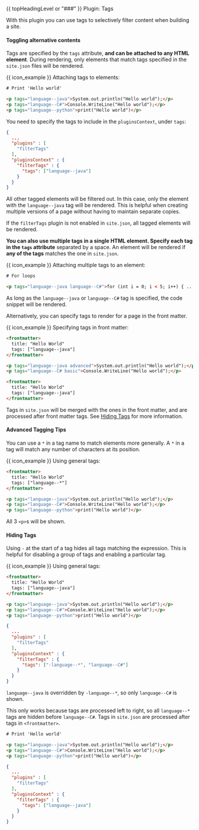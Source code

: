 {{ topHeadingLevel or "###" }} Plugin: Tags

With this plugin you can use tags to selectively filter content when building a site.

#### Toggling alternative contents

Tags are specified by the `tags` attribute, **and can be attached to any HTML element**. During rendering, only elements that match tags specified in the `site.json` files will be rendered.

<div class="indented">

{{ icon_example }} Attaching tags to elements:
```html
# Print 'Hello world'

<p tags="language--java">System.out.println("Hello world");</p>
<p tags="language--C#">Console.WriteLine("Hello world");</p>
<p tags="language--python">print("Hello world")</p>
```

You need to specify the tags to include in the `pluginsContext`, under `tags`:

```json
{
  ...
  "plugins" : [
    "filterTags"
  ],
  "pluginsContext" : {
    "filterTags" : {
      "tags": ["language--java"]
    }
  }
}
```

All other tagged elements will be filtered out. In this case, only the element with the `language--java` tag will be rendered. This is helpful when creating multiple versions of a page without having to maintain separate copies.

</div>

If the `filterTags` plugin is not enabled in `site.json`, all tagged elements will be rendered.

**You can also use multiple tags in a single HTML element. Specify each tag in the `tags` attribute** separated by a space. An element will be rendered if **any of the tags** matches the one in `site.json`.

<div class="indented">

{{ icon_example }} Attaching multiple tags to an element:
```html
# For loops

<p tags="language--java language--C#">for (int i = 0; i < 5; i++) { ... }</p>
```

As long as the `language--java` or `language--C#` tag is specified, the code snippet will be rendered.

</div>

Alternatively, you can specify tags to render for a page in the front matter.

<div class="indented">

{{ icon_example }} Specifying tags in front matter:
```html
<frontmatter>
  title: "Hello World"
  tags: ["language--java"]
</frontmatter>
```
</div>

<span id="short" class="d-none">

```html
<p tags="language--java advanced">System.out.println("Hello world");</p>
<p tags="language--C# basic">Console.WriteLine("Hello world");</p>
```
```html
<frontmatter>
  title: "Hello World"
  tags: ["language--java"]
</frontmatter>
```
</span>

Tags in `site.json` will be merged with the ones in the front matter, and are processed after front matter tags. See [Hiding Tags](../tweakingThePageStructure.html#hiding-tags) for more information.

#### Advanced Tagging Tips

You can use a `*` in a tag name to match elements more generally. A `*` in a tag will match any number of characters at its position.

<div class="indented">

{{ icon_example }} Using general tags:
```html
<frontmatter>
  title: "Hello World"
  tags: ["language--*"]
</frontmatter>

<p tags="language--java">System.out.println("Hello world");</p>
<p tags="language--C#">Console.WriteLine("Hello world");</p>
<p tags="language--python">print("Hello world")</p>
```

All 3 `<p>`s will be shown.

</div>

#### Hiding Tags

Using `-` at the start of a tag hides all tags matching the expression. This is helpful for disabling a group of tags and enabling a particular tag.

<div class="indented">

{{ icon_example }} Using general tags:
```html {heading="index.md"}
<frontmatter>
  title: "Hello World"
  tags: ["language--java"]
</frontmatter>

<p tags="language--java">System.out.println("Hello world");</p>
<p tags="language--C#">Console.WriteLine("Hello world");</p>
<p tags="language--python">print("Hello world")</p>
```

```json {heading="site.json"}
{
  ...
  "plugins" : [
    "filterTags"
  ],
  "pluginsContext" : {
    "filterTags" : {
      "tags": ["-language--*", "language--C#"]
    }
  }
}
```

`language--java` is overridden by `-language--*`, so only `language--C#` is shown.

</div>

This only works because tags are processed left to right, so all `language--*` tags are hidden before `language--C#`. Tags in `site.json` are processed after tags in `<frontmatter>`.

<span id="short" class="d-none">

```html
# Print 'Hello world'

<p tags="language--java">System.out.println("Hello world");</p>
<p tags="language--C#">Console.WriteLine("Hello world");</p>
<p tags="language--python">print("Hello world")</p>
```
```json
{
  ...
  "plugins" : [
    "filterTags"
  ],
  "pluginsContext" : {
    "filterTags" : {
      "tags": ["language--java"]
    }
  }
}
```
</span>
